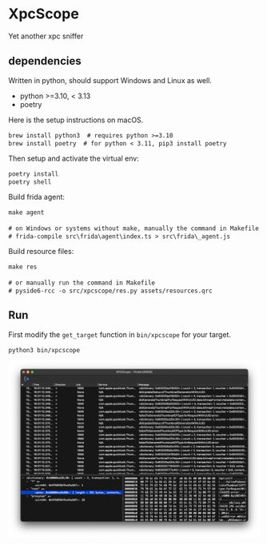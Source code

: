 # XpcScope

Yet another xpc sniffer

## dependencies

Written in python, should support Windows and Linux as well.

* python >=3.10, < 3.13
* poetry

Here is the setup instructions on macOS.

```
brew install python3  # requires python >=3.10
brew install poetry  # for python < 3.11, pip3 install poetry
```

Then setup and activate the virtual env:

```
poetry install
poetry shell
```

Build frida agent:

```
make agent

# on Windows or systems without make, manually the command in Makefile
# frida-compile src\frida\agent\index.ts > src\frida\_agent.js
```

Build resource files:

```
make res

# or manually run the command in Makefile
# pyside6-rcc -o src/xpcscope/res.py assets/resources.qrc
```

## Run

First modify the `get_target` function in `bin/xpcscope` for your target.

```
python3 bin/xpcscope
```

![screenshot](assets/screenshot.png)